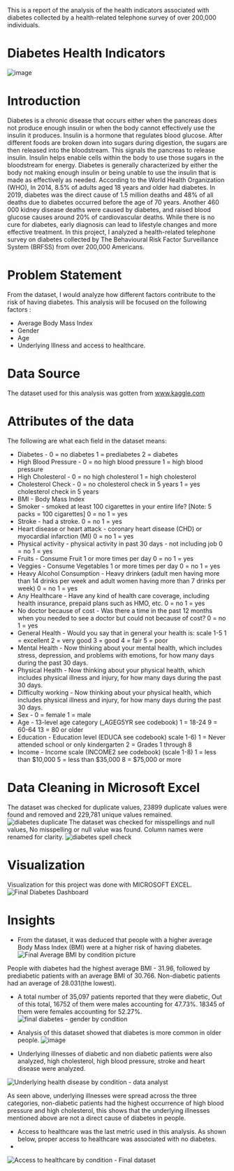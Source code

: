 This is a report of the analysis of the health indicators associated with diabetes collected by a health-related telephone survey of over 200,000 individuals.
# Diabetes Health Indicators
![image](https://user-images.githubusercontent.com/109909855/194783189-233b9920-a96d-48dc-bc22-0ef523f3bd26.png)
# Introduction
Diabetes is a chronic disease that occurs either when the pancreas does not produce enough insulin or when the body cannot effectively use the insulin it produces. Insulin is a hormone that regulates blood glucose.
After different foods are broken down into sugars during digestion, the sugars are then released into the bloodstream. This signals the pancreas to release insulin. Insulin helps enable cells within the body to use those sugars in the bloodstream for energy. Diabetes is generally characterized by either the body not making enough insulin or being unable to use the insulin that is made as effectively as needed.
According to the World Health Organization (WHO), In 2014, 8.5% of adults aged 18 years and older had diabetes. In 2019, diabetes was the direct cause of 1.5 million deaths and 48% of all deaths due to diabetes occurred before the age of 70 years. Another 460 000 kidney disease deaths were caused by diabetes, and raised blood glucose causes around 20% of cardiovascular deaths.
While there is no cure for diabetes, early diagnosis can lead to lifestyle changes and more effective treatment. In this project, I analyzed a health-related telephone survey on diabetes collected by The Behavioural Risk Factor Surveillance System (BRFSS) from over 200,000  Americans.
# Problem Statement
From the dataset, I would analyze how different factors contribute to the risk of having diabetes. This analysis will be focused on the following factors :
* Average Body Mass Index
* Gender
* Age
* Underlying Illness and access to healthcare. 
# Data Source
The dataset used for this analysis was gotten from www.kaggle.com 
# Attributes of the data
The following are what each field in the dataset means:
* Diabetes - 0 = no diabetes 1 = prediabetes 2 = diabetes
* High Blood Pressure - 0 = no high blood pressure 1 = high blood pressure
* High Cholesterol - 0 = no high cholesterol 1 = high cholesterol
* Cholesterol Check - 0 = no cholesterol check in 5 years 1 = yes cholesterol check in 5 years
* BMI - Body Mass Index
* Smoker -  smoked at least 100 cigarettes in your entire life? [Note: 5 packs = 100 cigarettes] 0 = no 1 = yes
* Stroke - had a stroke. 0 = no 1 = yes
* Heart disease or heart attack - coronary heart disease (CHD) or myocardial infarction (MI) 0 = no 1 = yes
* Physical activity - physical activity in past 30 days - not including job 0 = no 1 = yes
* Fruits - Consume Fruit 1 or more times per day 0 = no 1 = yes
* Veggies - Consume Vegetables 1 or more times per day 0 = no 1 = yes
* Heavy Alcohol Consumption - Heavy drinkers (adult men having more than 14 drinks per week and adult women having more than 7 drinks per week) 0 = no 1 = yes
* Any Healthcare - Have any kind of health care coverage, including health insurance, prepaid plans such as HMO, etc. 0 = no 1 = yes
* No doctor because of cost - Was there a time in the past 12 months when you needed to see a doctor but could not because of cost? 0 = no 1 = yes
* General Health - Would you say that in general your health is: scale 1-5 1 = excellent 2 = very good 3 = good 4 = fair 5 = poor
* Mental Health - Now thinking about your mental health, which includes stress, depression, and problems with emotions, for how many days during the past 30 days.
* Physical Health - Now thinking about your physical health, which includes physical illness and injury, for how many days during the past 30 days.
* Difficulty working - Now thinking about your physical health, which includes physical illness and injury, for how many days during the past 30 days.
* Sex - 0 = female 1 = male
* Age - 13-level age category (_AGEG5YR see codebook) 1 = 18-24 9 = 60-64 13 = 80 or older
* Education - Education level (EDUCA see codebook) scale 1-6) 1 = Never attended school or only kindergarten 2 = Grades 1 through 8
* Income - Income scale (INCOME2 see codebook) (scale 1-8) 1 = less than $10,000 5 = less than $35,000 8 = $75,000 or more
# Data Cleaning in Microsoft Excel
The dataset was checked for duplicate values, 23899 duplicate values were found and removed and 229,781 unique values remained.
![diabetes duplicate](https://user-images.githubusercontent.com/109909855/194786316-3ab3a8c3-17fc-4427-927c-85c683f5d99b.JPG)
The dataset was checked for misspellings and null values, No misspelling or null value was found.
Column names were renamed for clarity.
![diabetes spell check](https://user-images.githubusercontent.com/109909855/194786604-f0d4075a-8d2d-425e-9cbe-fc61fb00135b.JPG)
# Visualization
Visualization for this project was done with MICROSOFT EXCEL.
![Final Diabetes Dashboard](https://user-images.githubusercontent.com/109909855/225300527-16812347-3bd3-4cbe-a6e4-f5ba53527a3f.JPG)

# Insights
* From the dataset, it was deduced that people with a higher average Body Mass Index (BMI) were at a higher risk of having diabetes. 
![Final Average BMI by condition picture](https://user-images.githubusercontent.com/109909855/225301547-edc630f5-0e50-4da3-972e-4b32006784f5.JPG)


People with diabetes had the highest average BMI - 31.96, followed by prediabetic patients with an average BMI of 30.766. Non-diabetic patients had an average of 28.031(the lowest). 
* A total number of 35,097 patients reported that they were diabetic, Out of this total, 16752 of them were males accounting for 47.73%. 18345 of them were females accounting for 52.27%.
![final diabetes - gender by condition](https://user-images.githubusercontent.com/109909855/225302304-747b1a5a-de4a-4ca6-8b4c-e3a4f4d305b0.JPG)

* Analysis of this dataset showed that diabetes is more common in older people.
![image](https://user-images.githubusercontent.com/109909855/195997636-a62d373d-ec08-4ae4-a630-7816facef7d0.png)
* Underlying illnesses of diabetic and non diabetic patients were also analyzed, high cholesterol, high blood pressure, stroke and heart disease were analyzed.


![Underlying health disease by condition - data analyst](https://user-images.githubusercontent.com/109909855/225303407-27f779d2-2fa2-4e4d-98ef-8296e829c9e9.JPG)


As seen above, underlying illnesses were spread across the three categories, non-diabetic patients had the highest occurrence of high blood pressure and high cholesterol, this shows that the underlying illnesses mentioned above are not a direct cause of diabetes in people.

* Access to healthcare was the last metric used in this analysis. As shown below, proper access to healthcare was associated with no diabetes.
* 
![Access to healthcare by condition - Final dataset](https://user-images.githubusercontent.com/109909855/225303997-84bdaba8-cbbe-4a2f-aecd-12f62452624a.JPG)

